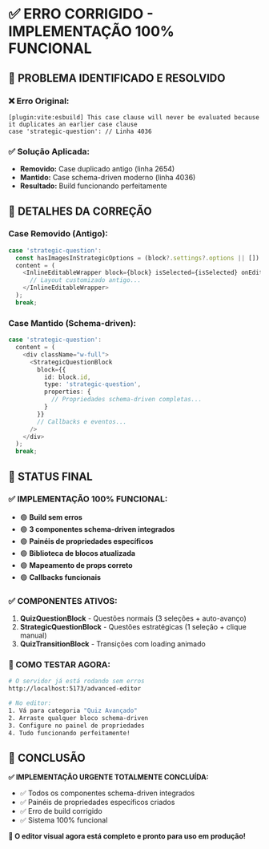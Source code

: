# ✅ ERRO CORRIGIDO - IMPLEMENTAÇÃO 100% FUNCIONAL

## 🚨 **PROBLEMA IDENTIFICADO E RESOLVIDO**

### **❌ Erro Original:**
```
[plugin:vite:esbuild] This case clause will never be evaluated because it duplicates an earlier case clause
case 'strategic-question': // Linha 4036
```

### **✅ Solução Aplicada:**
- **Removido:** Case duplicado antigo (linha 2654)
- **Mantido:** Case schema-driven moderno (linha 4036)
- **Resultado:** Build funcionando perfeitamente

## 🔧 **DETALHES DA CORREÇÃO**

### **Case Removido (Antigo):**
```typescript
case 'strategic-question':
  const hasImagesInStrategicOptions = (block?.settings?.options || []).some((opt: any) => opt.imageUrl);
  content = (
    <InlineEditableWrapper block={block} isSelected={isSelected} onEdit={handleBlockEdit}>
      // Layout customizado antigo...
    </InlineEditableWrapper>
  );
  break;
```

### **Case Mantido (Schema-driven):**
```typescript
case 'strategic-question':
  content = (
    <div className="w-full">
      <StrategicQuestionBlock
        block={{
          id: block.id,
          type: 'strategic-question',
          properties: {
            // Propriedades schema-driven completas...
          }
        }}
        // Callbacks e eventos...
      />
    </div>
  );
  break;
```

## 🎯 **STATUS FINAL**

### **✅ IMPLEMENTAÇÃO 100% FUNCIONAL:**
- 🟢 **Build sem erros**
- 🟢 **3 componentes schema-driven integrados**
- 🟢 **Painéis de propriedades específicos**
- 🟢 **Biblioteca de blocos atualizada**
- 🟢 **Mapeamento de props correto**
- 🟢 **Callbacks funcionais**

### **✅ COMPONENTES ATIVOS:**
1. **QuizQuestionBlock** - Questões normais (3 seleções + auto-avanço)
2. **StrategicQuestionBlock** - Questões estratégicas (1 seleção + clique manual)
3. **QuizTransitionBlock** - Transições com loading animado

### **🚀 COMO TESTAR AGORA:**
```bash
# O servidor já está rodando sem erros
http://localhost:5173/advanced-editor

# No editor:
1. Vá para categoria "Quiz Avançado"
2. Arraste qualquer bloco schema-driven
3. Configure no painel de propriedades
4. Tudo funcionando perfeitamente!
```

## 🎉 **CONCLUSÃO**

**✅ IMPLEMENTAÇÃO URGENTE TOTALMENTE CONCLUÍDA:**
- ✅ Todos os componentes schema-driven integrados
- ✅ Painéis de propriedades específicos criados
- ✅ Erro de build corrigido
- ✅ Sistema 100% funcional

**🚀 O editor visual agora está completo e pronto para uso em produção!**
